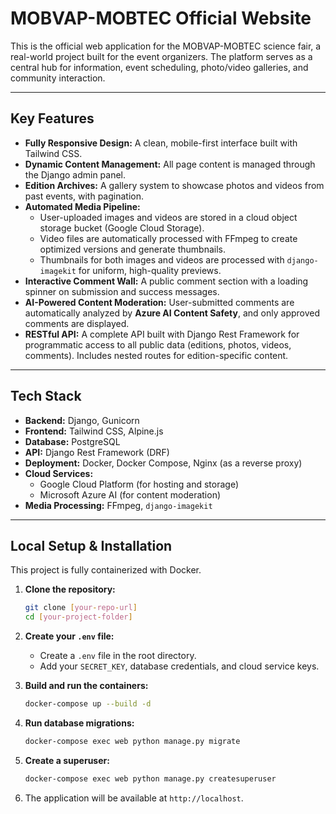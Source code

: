 # MOBVAP-MOBTEC Official Website

This is the official web application for the MOBVAP-MOBTEC science fair, a real-world project built for the event organizers. The platform serves as a central hub for information, event scheduling, photo/video galleries, and community interaction.



---
## Key Features

* **Fully Responsive Design:** A clean, mobile-first interface built with Tailwind CSS.
* **Dynamic Content Management:** All page content is managed through the Django admin panel.
* **Edition Archives:** A gallery system to showcase photos and videos from past events, with pagination.
* **Automated Media Pipeline:**
    * User-uploaded images and videos are stored in a cloud object storage bucket (Google Cloud Storage).
    * Video files are automatically processed with FFmpeg to create optimized versions and generate thumbnails.
    * Thumbnails for both images and videos are processed with `django-imagekit` for uniform, high-quality previews.
* **Interactive Comment Wall:** A public comment section with a loading spinner on submission and success messages.
* **AI-Powered Content Moderation:** User-submitted comments are automatically analyzed by **Azure AI Content Safety**, and only approved comments are displayed.
* **RESTful API:** A complete API built with Django Rest Framework for programmatic access to all public data (editions, photos, videos, comments). Includes nested routes for edition-specific content.

---
## Tech Stack

* **Backend:** Django, Gunicorn
* **Frontend:** Tailwind CSS, Alpine.js
* **Database:** PostgreSQL
* **API:** Django Rest Framework (DRF)
* **Deployment:** Docker, Docker Compose, Nginx (as a reverse proxy)
* **Cloud Services:**
    * Google Cloud Platform (for hosting and storage)
    * Microsoft Azure AI (for content moderation)
* **Media Processing:** FFmpeg, `django-imagekit`

---
## Local Setup & Installation

This project is fully containerized with Docker.

1.  **Clone the repository:**
    ```bash
    git clone [your-repo-url]
    cd [your-project-folder]
    ```
2.  **Create your `.env` file:**
    * Create a `.env` file in the root directory.
    * Add your `SECRET_KEY`, database credentials, and cloud service keys.

3.  **Build and run the containers:**
    ```bash
    docker-compose up --build -d
    ```
4.  **Run database migrations:**
    ```bash
    docker-compose exec web python manage.py migrate
    ```
5.  **Create a superuser:**
    ```bash
    docker-compose exec web python manage.py createsuperuser
    ```
6.  The application will be available at `http://localhost`.
